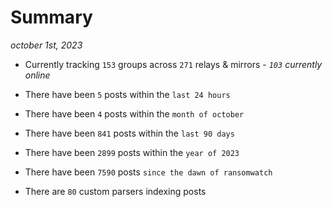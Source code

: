 
# Summary
_october 1st, 2023_

- Currently tracking `153` groups across `271` relays & mirrors - _`103` currently online_

- There have been `5` posts within the `last 24 hours`

- There have been `4` posts within the `month of october`

- There have been `841` posts within the `last 90 days`

- There have been `2899` posts within the `year of 2023`

- There have been `7590` posts `since the dawn of ransomwatch`

- There are `80` custom parsers indexing posts
